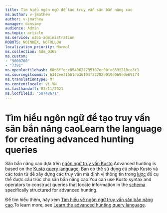 ```yaml
---
title: Tìm hiểu ngôn ngữ để tạo truy vấn săn bắn nâng cao
ms.author: v-jmathew
author: v-jmathew
manager: dansimp
audience: Admin
ms.topic: article
ms.service: o365-administration
ROBOTS: NOINDEX, NOFOLLOW
localization_priority: Normal
ms.collection: Adm_O365
ms.custom:
- "9000760"
- "7391"
ms.openlocfilehash: 68d6ffecc8540622795107ec00fe659f210ce3f1
ms.sourcegitcommit: 6312ee31561db36104f32282d019d069ede69174
ms.translationtype: MT
ms.contentlocale: vi-VN
ms.lasthandoff: 03/11/2021
ms.locfileid: "50748671"
---
```

# <a name="learn-the-language-for-creating-advanced-hunting-queries"></a><span data-ttu-id="b932d-102">Tìm hiểu ngôn ngữ để tạo truy vấn săn bắn nâng cao</span><span class="sxs-lookup"><span data-stu-id="b932d-102">Learn the language for creating advanced hunting queries</span></span>

<span data-ttu-id="b932d-103">Săn bắn nâng cao dựa trên [ngôn ngữ truy vấn Kusto](https://go.microsoft.com/fwlink/?linkid=2144620).</span><span class="sxs-lookup"><span data-stu-id="b932d-103">Advanced hunting is based on the [Kusto query language](https://go.microsoft.com/fwlink/?linkid=2144620).</span></span> <span data-ttu-id="b932d-104">Bạn có thể sử dụng cú pháp Kusto và các toán tử để xây dựng các truy vấn mà định vị thông tin trong [lược](https://go.microsoft.com/fwlink/?linkid=2144621) đồ cụ thể được cấu trúc cho săn bắn nâng cao.</span><span class="sxs-lookup"><span data-stu-id="b932d-104">You can use Kusto syntax and operators to construct queries that locate information in the [schema](https://go.microsoft.com/fwlink/?linkid=2144621) specifically structured for advanced hunting.</span></span>

<span data-ttu-id="b932d-105">Để tìm hiểu thêm, hãy xem [Tìm hiểu về ngôn ngữ truy vấn săn bắn nâng cao](https://go.microsoft.com/fwlink/?linkid=2144518).</span><span class="sxs-lookup"><span data-stu-id="b932d-105">To learn more, see [Learn the advanced hunting query language](https://go.microsoft.com/fwlink/?linkid=2144518).</span></span>
